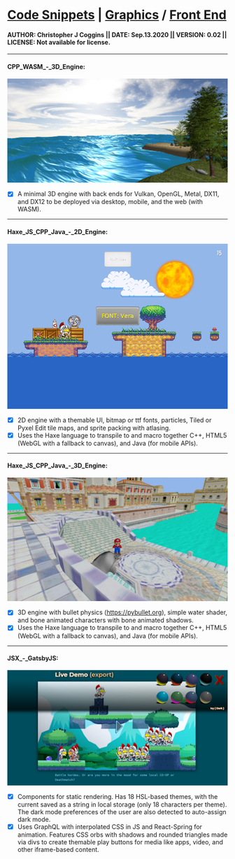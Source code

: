 # [Code Snippets]() | [Graphics]() / [Front End]() 
 
#### AUTHOR: Christopher J Coggins [||]() DATE: Sep.13.2020 [||]() VERSION: 0.02 [||]() LICENSE: Not available for license.
----------------------------------------
<h4>CPP_WASM_-_3D_Engine:</h4> 
<img src="https://github.com/Sondro/snippets/blob/master/CPP_WASM_-_3D_Engine/Preview_-_3D_Engine.jpg" />

- [x] A minimal 3D engine with back ends for Vulkan, OpenGL, Metal, DX11, and DX12 to be deployed via desktop, mobile, and the web (with WASM). 

----------------------------------------

<h4>Haxe_JS_CPP_Java_-_2D_Engine:</h4> 
<img src="https://github.com/Sondro/snippets/blob/master/Haxe_JS_CPP_Java_-_2D_Engine/preview_UI_test.gif" />

- [x] 2D engine with a themable UI, bitmap or ttf fonts, particles, Tiled or Pyxel Edit tile maps, and sprite packing with atlasing.
- [x] Uses the Haxe language to transpile to and macro together C++, 
HTML5 (WebGL with a fallback to canvas), and Java (for mobile APIs).

----------------------------------------

<h4>Haxe_JS_CPP_Java_-_3D_Engine:</h4> 
<img src="https://github.com/Sondro/snippets/blob/master/Haxe_JS_CPP_Java_-_3D_Engine/preview.jpg" />

- [x] 3D engine with bullet physics (https://pybullet.org), simple water shader, and bone animated characters with bone animated shadows.
- [x] Uses the Haxe language to transpile to and macro together C++, 
HTML5 (WebGL with a fallback to canvas), and Java (for mobile APIs).

----------------------------------------

<h4>JSX_-_GatsbyJS:</h4> 

<img src="https://github.com/Sondro/snippets/blob/master/JSX_-_GatsbyJS/preview.jpg" />

- [x] Components for static rendering. Has 18 HSL-based themes, with the current saved as a string in local storage (only 18 characters per theme). The dark mode preferences of the user are also detected to auto-assign dark mode. 
- [x] Uses GraphQL with interpolated CSS in JS and React-Spring for animation. Features CSS orbs with shadows and rounded triangles made via divs to create themable play buttons for media like apps, video, and other iframe-based content.

